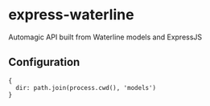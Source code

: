 # express-waterline
Automagic API built from Waterline models and ExpressJS


## Configuration

```
{
  dir: path.join(process.cwd(), 'models')
}
```
